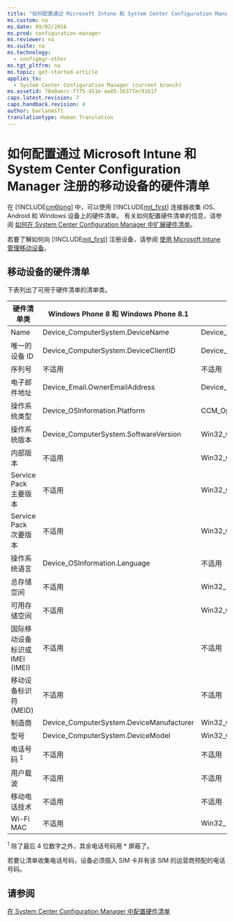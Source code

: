 ```yaml
---
title: "如何配置通过 Microsoft Intune 和 System Center Configuration Manager 注册的移动设备的硬件清单"
ms.custom: na
ms.date: 09/02/2016
ms.prod: configuration-manager
ms.reviewer: na
ms.suite: na
ms.technology: 
  - configmgr-other
ms.tgt_pltfrm: na
ms.topic: get-started-article
applies_to: 
  - System Center Configuration Manager (current branch)
ms.assetid: 78a0aecc-f775-451e-aa05-56377ec91b1f
caps.latest.revision: 7
caps.handback.revision: 4
author: barlanmsft
translationtype: Human Translation
---
```

# 如何配置通过 Microsoft Intune 和 System Center Configuration Manager 注册的移动设备的硬件清单
在 [!INCLUDE[cm6long](../LocTest/includes/cm6long_md.md)] 中，可以使用 [!INCLUDE[mit_first](../LocTest/includes/mit_first_md.md)] 连接器收集 iOS、Android 和 Windows 设备上的硬件清单。 有关如何配置硬件清单的信息，请参阅 [如何在 System Center Configuration Manager 中扩展硬件清单](../LocTest/How-to-extend-hardware-inventory-in-System-Center-Configuration-Manager.md)。  
  
 若要了解如何向 [!INCLUDE[mit_first](../LocTest/includes/mit_first_md.md)] 注册设备，请参阅 [使用 Microsoft Intune 管理移动设备](https://technet.microsoft.com/en-us/library/dn646962.aspx)。  
  
## 移动设备的硬件清单  
 下表列出了可用于硬件清单的清单类。  
  
|硬件清单类|Windows Phone 8 和 Windows Phone 8.1|Windows RT|iOS|Android（使用 Android 公司门户应用时可用）|  
|-----------|-----------------------------------------|----------------|---------|-----------------------------------|  
|Name|Device\_ComputerSystem.DeviceName|Device\_ComputerSystem.DeviceName|Device\_ComputerSystem.DeviceName|不适用|  
|唯一的设备 ID|Device\_ComputerSystem.DeviceClientID|Device\_ComputerSystem.DeviceName|Device\_ComputerSystem.UDID|不适用|  
|序列号|不适用|不适用|Device\_ComputerSystem.SerialNumber|Device\_ComputerSystem.SerialNumber|  
|电子邮件地址|Device\_Email.OwnerEmailAddress|Device\_Email.OwnerEmailAddress|Device\_Email.OwnerEmailAddress|不适用|  
|操作系统类型|Device\_OSInformation.Platform|CCM\_OperatingSystem .SystemType|不适用|Device\_OSInformation.Platform|  
|操作系统版本|Device\_ComputerSystem.SoftwareVersion|Win32\_OperatingSystem.Version|Device\_OSInformation.OSVersion|Device\_OSInformation.Version|  
|内部版本|不适用|Win32\_OperatingSystem.BuildNumber|不适用|不适用|  
|Service Pack 主要版本|不适用|Win32\_OperatingSystem.ServicePackMajorVersion|不适用|不适用|  
|Service Pack 次要版本|不适用|Win32\_OperatingSystem.ServicePackMinorVersion|不适用|不适用|  
|操作系统语言|Device\_OSInformation.Language|不适用|不适用|不适用|  
|总存储空间|不适用|Win32\_PhysicalMemory.Capacity|Device\_Memory.DeviceCapacity|Device\_Memory.StorageTotal|  
|可用存储空间|不适用|Win32\_OperatingSystem.FreePhysicalMemory|Device\_Memory.AvailableDeviceCapacity|Device\_Memory.StorageFree|  
|国际移动设备标识或 IMEI \(IMEI\)|不适用|不适用|Device\_ComputerSystem.IMEI|Device\_ComputerSystem.IMEI|  
|移动设备标识符 \(MEID\)|不适用|不适用|Device\_ComputerSystem.MEID|不适用|  
|制造商|Device\_ComputerSystem.DeviceManufacturer|Win32\_ComputerSystem.Manufacturer|不适用|Device\_Info.Manufacturer|  
|型号|Device\_ComputerSystem.DeviceModel|Win32\_ComputerSystem.Model|型号名称|Device\_Info.Model|  
|电话号码 <sup>1</sup>|不适用|不适用|Device\_ComputerSystem.PhoneNumber|Device\_ComputerSystem.PhoneNumber|  
|用户载波|不适用|不适用|Device\_ComputerSystem.SubscriberCarrierNetwork|Device\_ComputerSystem.SubscriberCarrierNetwork|  
|移动电话技术|不适用|不适用|Device\_ComputerSystem.CellularTechnology|Device\_ComputerSystem.CellularTechnology|  
|Wi\-Fi MAC|不适用|Win32\_NetworkAdapter.MACAddress|Device\_WLAN.WiFiMAC|Device\_WLAN.WiFiMAC|  
  
 <sup>1</sup> 除了最后 4 位数字之外，其余电话号码用 \* 屏蔽了。  
  
 若要让清单收集电话号码，设备必须插入 SIM 卡并有该 SIM 的运营商预配的电话号码。  
  
## 请参阅  
 [在 System Center Configuration Manager 中配置硬件清单](../LocTest/Configuring-hardware-inventory-in-System-Center-Configuration-Manager.md)